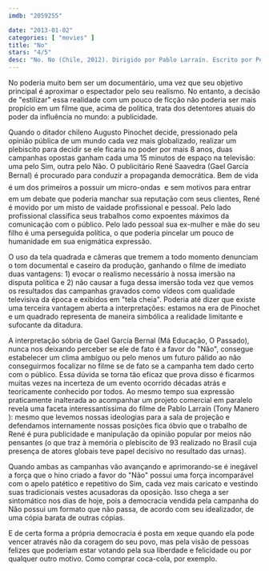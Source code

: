 ```yaml
---
imdb: "2059255"

date: "2013-01-02"
categories: [ "movies" ]
title: "No"
stars: "4/5"
desc: "No. No (Chile, 2012). Dirigido por Pablo Larraín. Escrito por Pedro Peirano, Antonio Skármeta. Com Gael García Bernal, Alfredo Castro, Luis Gnecco, Néstor Cantillana, Antonia Zegers, Marcial Tagle, Pascal Montero, Jaime Vadell, Elsa Poblete."
---
```

No poderia muito bem ser um documentário, uma vez que seu objetivo principal é aproximar o espectador pelo seu realismo. No entanto, a decisão de "estilizar" essa realidade com um pouco de ficção não poderia ser mais propício em um filme que, acima de política, trata dos detentores atuais do poder da influência no mundo: a publicidade.

Quando o ditador chileno Augusto Pinochet decide, pressionado pela opinião pública de um mundo cada vez mais globalizado, realizar um plebiscito para decidir se ele ficaria no poder por mais 8 anos, duas campanhas opostas ganham cada uma 15 minutos de espaço na televisão: uma pelo Sim, outra pelo Não. O publicitário René Saavedra (Gael García Bernal) é procurado para conduzir a propaganda democrática. Bem de vida  é um dos primeiros a possuir um micro-ondas  e sem motivos para entrar em um debate que poderia manchar sua reputação com seus clientes, René é movido por um misto de vaidade profissional e pessoal. Pelo lado profissional classifica seus trabalhos como expoentes máximos da comunicação com o público. Pelo lado pessoal sua ex-mulher e mãe do seu filho é uma perseguida política, o que poderia pincelar um pouco de humanidade em sua enigmática expressão.

O uso da tela quadrada e câmeras que tremem a todo momento denunciam o tom documental e caseiro da produção, ganhando o filme de imediato duas vantagens: 1) evocar o realismo necessário à nossa imersão na disputa política e 2) não causar a fuga dessa imersão toda vez que vemos os resultados das campanhas gravados como vídeos com qualidade televisiva da época e exibidos em "tela cheia". Poderia até dizer que existe uma terceira vantagem aberta a interpretações: estamos na era de Pinochet e um quadrado representa de maneira simbólica a realidade limitante e sufocante da ditadura.

A interpretação sóbria de Gael García Bernal (Má Educação, O Passado), nunca nos deixando perceber se ele de fato é a favor do "Não", consegue estabelecer um clima ambíguo ou pelo menos um futuro pálido ao não conseguirmos focalizar no filme se de fato se a campanha tem dado certo com o público. Essa dúvida se torna tão eficaz que prova disso é ficarmos muitas vezes na incerteza de um evento ocorrido décadas atrás e teoricamente conhecido por todos. Ao mesmo tempo sua expressão praticamente inalterada ao acompanhar um projeto comercial em paralelo revela uma faceta interessantíssima do filme de Pablo Larraín (Tony Manero ): mesmo que levemos nossas ideologias para a sala de projeção e defendamos internamente nossas posições fica óbvio que o trabalho de René é pura publicidade e manipulação da opinião popular por meios não pensantes (o que traz à memória o plebiscito de 93 realizado no Brasil cuja presença de atores globais teve papel decisivo no resultado das urnas).

Quando ambas as campanhas vão avançando e aprimorando-se é inegável a força que o hino criado a favor do "Não" possui uma força incomparável com o apelo patético e repetitivo do Sim, cada vez mais caricato e vestindo suas tradicionais vestes acusadoras da oposição. Isso chega a ser sintomático nos dias de hoje, pois a democracia vendida pela campanha do Não possui um formato que não passa, de acordo com seu idealizador, de uma cópia barata de outras cópias.

E de certa forma a própria democracia é posta em xeque quando ela pode vencer através não da coragem do seu povo, mas pela visão de pessoas felizes que poderiam estar votando pela sua liberdade e felicidade ou por qualquer outro motivo. Como comprar coca-cola, por exemplo.

